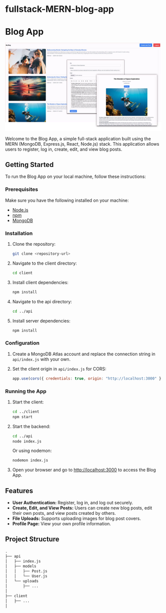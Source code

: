 # fullstack-MERN-blog-app

# Blog App
![showcase](showcase.jpg)

Welcome to the Blog App, a simple full-stack application built using the MERN (MongoDB, Express.js, React, Node.js) stack. This application allows users to register, log in, create, edit, and view blog posts.

## Getting Started

To run the Blog App on your local machine, follow these instructions:

### Prerequisites

Make sure you have the following installed on your machine:

- [Node.js](https://nodejs.org/)
- [npm](https://www.npmjs.com/)
- [MongoDB](https://www.mongodb.com/)

### Installation

1. Clone the repository:

    ```bash
    git clone <repository-url>
    ```

2. Navigate to the client directory:

    ```bash
    cd client
    ```

3. Install client dependencies:

    ```bash
    npm install
    ```

4. Navigate to the api directory:

    ```bash
    cd ../api
    ```

5. Install server dependencies:

    ```bash
    npm install
    ```

### Configuration

1. Create a MongoDB Atlas account and replace the connection string in `api/index.js` with your own.

2. Set the client origin in `api/index.js` for CORS:

    ```javascript
    app.use(cors({ credentials: true, origin: "http://localhost:3000" }));
    ```

### Running the App

1. Start the client:

    ```bash
    cd ../client
    npm start
    ```

2. Start the backend:

    ```bash
    cd ../api
    node index.js
    ```

   Or using nodemon:

    ```bash
    nodemon index.js
    ```

3. Open your browser and go to [http://localhost:3000](http://localhost:3000) to access the Blog App.

## Features

- **User Authentication:** Register, log in, and log out securely.
- **Create, Edit, and View Posts:** Users can create new blog posts, edit their own posts, and view posts created by others.
- **File Uploads:** Supports uploading images for blog post covers.
- **Profile Page:** View your own profile information.

## Project Structure

```plaintext
.
├── api
│   ├── index.js
│   ├── models
│   │   ├── Post.js
│   │   └── User.js
│   └── uploads
│       ├── ...
│
├── client
│   ├── ...
│
